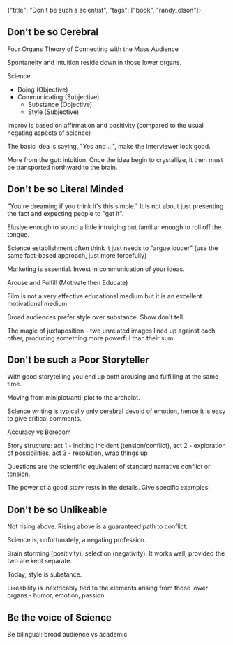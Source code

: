 {"title": "Don't be such a scientist", "tags": ["book", "randy_olson"]}

<h2>Don't be so Cerebral</h2>
Four Organs Theory of Connecting with the Mass Audience

Spontaneity and intuition reside down in those lower organs.

Science
* Doing (Objective)
* Communicating (Subjective)
  * Substance (Objective)
  * Style (Subjective)

Improv is based on affirmation and positivity (compared to the usual negating aspects of science)

The basic idea is saying, "Yes and ...", make the interviewer look good.

More from the gut: intuition. Once the idea begin to crystallize, it then must be transported northward to the brain.

<h2>Don't be so Literal Minded</h2>
"You're dreaming if you think it's this simple." It is not about just presenting the fact and expecting people to "get it".

Elusive enough to sound a little intruiging but familiar enough to roll off the tongue.

Science establishment often think it just needs to "argue louder" (use the same fact-based approach, just more forcefully)

Marketing is essential. Invest in communication of your ideas.

Arouse and Fulfill (Motivate then Educate)

Film is not a very effective educational medium but it is an excellent motivational medium.

Broad audiences prefer style over substance. Show don't tell.

The magic of juxtaposition - two  unrelated images lined up against each other, producing something more powerful than their sum.

<h2>Don't be such a Poor Storyteller</h2>
With good storytelling you end up both arousing and fulfilling at the same time.

Moving from miniplot/anti-plot to the archplot.

Science writing is typically only cerebral devoid of emotion, hence it is easy to give critical comments.

Accuracy vs Boredom

Story structure: act 1 - inciting incident (tension/conflict), act 2 - exploration of possibilities, act 3 - resolution, wrap things up

Questions are the scientific equivalent of standard narrative conflict or tension.

The power of a good story rests in the details. Give specific examples!

<h2>Don't be so Unlikeable</h2>
Not rising above. Rising above is a guaranteed path to conflict.

Science is, unfortunately, a negating profession.

Brain storming (positivity), selection (negativity). It works well, provided the two are kept separate.

Today, style is substance.

Likeability is inextricably tied to the elements arising from those lower organs - humor, emotion, passion.

<h2>Be the voice of Science</h2>
Be bilingual: broad audience vs academic
